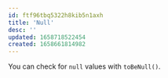 ```yaml
---
id: ftf96tbq5322h8kib5n1axh
title: 'Null'
desc: ''
updated: 1658718522454
created: 1658661814982
---
```


You can check for `null` values with `toBeNull()`.
